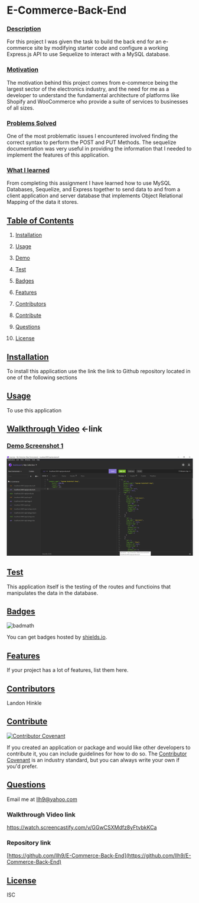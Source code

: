 # E-Commerce-Back-End

    
### [Description](#description)
    
For this project I was given the task to build the back end for an e-commerce site by modifying starter code and configure a working Express.js API to use Sequelize to interact with a MySQL database.
    
### [Motivation](#Motivation)

The motivation behind this project comes from e-commerce being the largest sector of the electronics industry, and the need for me as a developer to understand the fundamental architecture of platforms like Shopify and WooCommerce who provide a suite of services to businesses of all sizes.
     
### [Problems Solved](#Motivation)
One of the most problematic issues I encountered involved finding the correct syntax to perform the POST and PUT Methods. The  sequelize documentation was very useful in providing the information that I needed to implement the features of this application.
    
### [What I learned](#Motivation)
From completing this assignment I have learned how to use MySQL Databases, Sequelize, and Express together to send data to and from a client application and server database that implements Object Relational Mapping of the data it stores.
    
## [Table of Contents](#table-of-contents)
 
    
1. [Installation](#installation)
    
1. [Usage](#usage)
    
1. [Demo](#demo)
    
1. [Test](#test)
    
1. [Badges](#badges)
    
1. [Features](#features)
    
1. [Contributors](#contributors)
    
1. [Contribute](#contribute)
    
1. [Questions](#questions)
    
1. [License](#license)

    
## [Installation](#installation)
    
To install this application use the link the link to Github repository located in one of the following sections
    
## [Usage](#usage)
    
To use this application 
    
## [Walkthrough Video](https://watch.screencastify.com/v/GGwCSXMdfz8yFtvbkKCa) <-link
    
### [Demo Screenshot 1](#demo-screenshot-1)
    
![screenshot demo ](./assets/ECBE_SS.PNG)
    
## [Test](#test)
    
This application itself is the testing of the routes and functioins that manipulates the data in the database.
    
## [Badges](#badges)
    
![badmath](https://img.shields.io/github/languages/top/nielsenjared/badmath)
    
You can get badges hosted by [shields.io](https://shields.io/). 
    
## [Features](#features)
    
If your project has a lot of features, list them here.
    
## [Contributors](#contributors)
    
Landon Hinkle
    
## [Contribute](#contribute)
    
[![Contributor Covenant](https://img.shields.io/badge/Contributor%20Covenant-2.1-4baaaa.svg)](code_of_conduct.md)
    
If you created an application or package and would like other developers to contribute it, you can include guidelines for how to do so. The [Contributor Covenant](https://www.contributor-covenant.org/) is an industry standard, but you can always write your own if you'd prefer.
    
## [Questions](#questions)
    
Email me at llh9@yahoo.com
### Walkthrough Video link
[https://watch.screencastify.com/v/GGwCSXMdfz8yFtvbkKCa ](https://watch.screencastify.com/v/GGwCSXMdfz8yFtvbkKCa) 


### Repository link
[https://github.com/llh9/E-Commerce-Back-End](https://github.com/llh9/E-Commerce-Back-End)
    
## [License](#license)
    
ISC
    